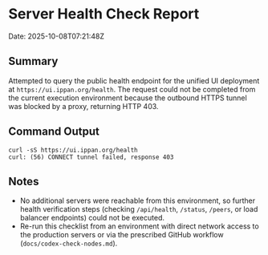 # Server Health Check Report

Date: 2025-10-08T07:21:48Z

## Summary

Attempted to query the public health endpoint for the unified UI deployment at `https://ui.ippan.org/health`. The request could not be completed from the current execution environment because the outbound HTTPS tunnel was blocked by a proxy, returning HTTP 403.

## Command Output

```
curl -sS https://ui.ippan.org/health
curl: (56) CONNECT tunnel failed, response 403
```

## Notes

- No additional servers were reachable from this environment, so further health verification steps (checking `/api/health`, `/status`, `/peers`, or load balancer endpoints) could not be executed.
- Re-run this checklist from an environment with direct network access to the production servers or via the prescribed GitHub workflow (`docs/codex-check-nodes.md`).
